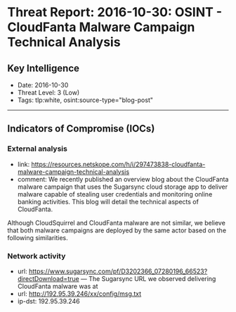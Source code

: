 # Threat Report: 2016-10-30: OSINT - CloudFanta Malware Campaign Technical Analysis


## Key Intelligence
* Date: 2016-10-30
* Threat Level: 3 (Low)
* Tags: tlp:white, osint:source-type="blog-post"

---

## Indicators of Compromise (IOCs)
### External analysis
* link: https://resources.netskope.com/h/i/297473838-cloudfanta-malware-campaign-technical-analysis
* comment: We recently published an overview blog about the CloudFanta malware campaign that uses the Sugarsync cloud storage app to deliver malware capable of stealing user credentials and monitoring online banking activities. This blog will detail the technical aspects of CloudFanta.

Although CloudSquirrel and CloudFanta malware are not similar, we believe that both malware campaigns are deployed by the same actor based on the following similarities.

### Network activity
* url: https://www.sugarsync.com/pf/D3202366_07280196_66523?directDownload=true — The Sugarsync URL we observed delivering CloudFanta malware was at
* url: http://192.95.39.246/xx/config/msg.txt
* ip-dst: 192.95.39.246
